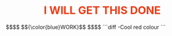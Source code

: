 <h1 style="color:#f03c15;" align=center>I WILL GET THIS DONE</h1>
$$$$
$${\color{blue}WORK}$$
$$$$
```diff
-Cool red colour
```
